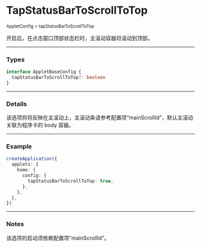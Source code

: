 # TapStatusBarToScrollToTop

<small>AppletConfig > tapStatusBarToScrollToTop</small>

开启后，在点击窗口顶部状态栏时，主滚动容器将滚动到顶部。

---

<h3>Types</h3>

```ts
interface AppletBaseConfig {
  tapStatusBarToScrollToTop?: boolean
}
```

---

<h3>Details</h3>

该选项将将反映在主滚动上，主滚动条请参考配置项“mainScrollId”，默认主滚动关联为程序卡的 body 容器。

---

<h3>Example</h3>

```ts
createApplication({
  applets: {
    home: {
      config: {
        tapStatusBarToScrollToTop: true,
      },
    },
  },
})
```

---

<h3>Notes</h3>

该选项的启动须依赖配置项“mainScrollId”。
